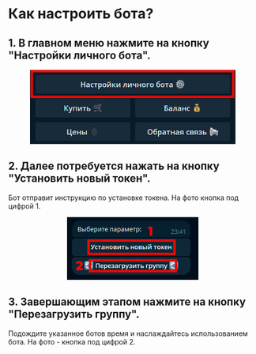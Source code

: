 # Как настроить бота?

## 1. В главном меню нажмите на кнопку "Настройки личного бота".

<p align="center">
  <img src="img/setting_1.png" alt="Главное меню">
</p>

## 2. Далее потребуется нажать на кнопку "Установить новый токен".
Бот отправит инструкцию по установке токена.
На фото кнопка под цифрой 1.

<p align="center">
  <img src="img/setting_2.png" alt="Установка токена">
</p>

## 3. Завершающим этапом нажмите на кнопку "Перезагрузить группу".
Подождите указанное ботов время и наслаждайтесь использованием бота.
На фото - кнопка под цифрой 2.
